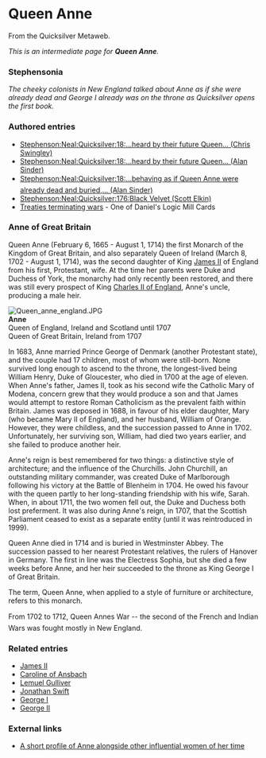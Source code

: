 
# Queen Anne

From the Quicksilver Metaweb.

*This is an intermediate page for **Queen Anne**.*
### Stephensonia


*The cheeky colonists in New England talked about Anne as if she were already dead and George I already was on the throne as Quicksilver opens the first book.*

### Authored entries


* [Stephenson:Neal:Quicksilver:18:...heard by their future Queen... (Chris Swingley)](/stephenson-neal-quicksilver-18-heard-by-their-future-queen-chris-swingley)
* [Stephenson:Neal:Quicksilver:18:...heard by their future Queen... (Alan Sinder)](/stephenson-neal-quicksilver-18-heard-by-their-future-queen-alan-sinder)
* [Stephenson:Neal:Quicksilver:18:...behaving as if Queen Anne were already dead and buried,... (Alan Sinder)](/stephenson-neal-quicksilver-18-behaving-as-if-queen-anne-were-already-dead-and-buried-alan-sinder)
* [Stephenson:Neal:Quicksilver:176:Black Velvet (Scott Elkin)](/stephenson-neal-quicksilver-176-black-velvet-scott-elkin)
* [Treaties terminating wars](/treaties-terminating-wars) - One of Daniel's Logic Mill Cards


### Anne of Great Britain


Queen Anne (February 6, 1665 - August 1, 1714) the first Monarch of the Kingdom of Great Britain, and also separately Queen of Ireland (March 8, 1702 - August 1, 1714), was the second daughter of King [James II](/james-ii) of England from his first, Protestant, wife. At the time her parents were Duke and Duchess of York, the monarchy had only recently been restored, and there was still every prospect of King [Charles II of England](/charles-ii-of-england), Anne's uncle, producing a male heir. 

![Queen_anne_england.JPG](/https://web.archive.org/web/20060725221544im_/http://en.wikipedia.org/upload/f/f3/Queen_anne_england.JPG)  
**Anne**  
Queen of England, Ireland and Scotland until 1707  
Queen of Great Britain, Ireland from 1707

In 1683, Anne married Prince George of Denmark (another Protestant state), and the couple had 17 children, most of whom were still-born. None survived long enough to ascend to the throne, the longest-lived being William Henry, Duke of Gloucester, who died in 1700 at the age of eleven. When Anne's father, James II, took as his second wife the Catholic Mary of Modena, concern grew that they would produce a son and that James would attempt to restore Roman Catholicism as the prevalent faith within Britain. James was deposed in 1688, in favour of his elder daughter, Mary (who became Mary II of England), and her husband, William of Orange. However, they were childless, and the succession passed to Anne in 1702. Unfortunately, her surviving son, William, had died two years earlier, and she failed to produce another heir. 

Anne's reign is best remembered for two things: a distinctive style of architecture; and the influence of the Churchills. John Churchill, an outstanding military commander, was created Duke of Marlborough following his victory at the Battle of Blenheim in 1704. He owed his favour with the queen partly to her long-standing friendship with his wife, Sarah. When, in about 1711, the two women fell out, the Duke and Duchess both lost preferment. It was also during Anne's reign, in 1707, that the Scottish Parliament ceased to exist as a separate entity (until it was reintroduced in 1999). 

Queen Anne died in 1714 and is buried in Westminster Abbey. The succession passed to her nearest Protestant relatives, the rulers of Hanover in Germany. The first in line was the Electress Sophia, but she died a few weeks before Anne, and her heir succeeded to the throne as King George I of Great Britain. 

The term, Queen Anne, when applied to a style of furniture or architecture, refers to this monarch. 

From 1702 to 1712, Queen Annes War -- the second of the French and Indian Wars was fought mostly in New England.

### Related entries


* [James II](/james-ii)
* [Caroline of Ansbach](/caroline-of-ansbach)
* [Lemuel Gulliver](/lemuel-gulliver)
* [Jonathan Swift](/jonathan-swift)
* [George I](/george-i-of-england)
* [George II](/king-george-ii-of-great-britain)


### External links


* [A short profile of Anne alongside other influential women of her time](/http-www-guide2womenleaders-com-womeninpower-womeninpower1700-htm)
